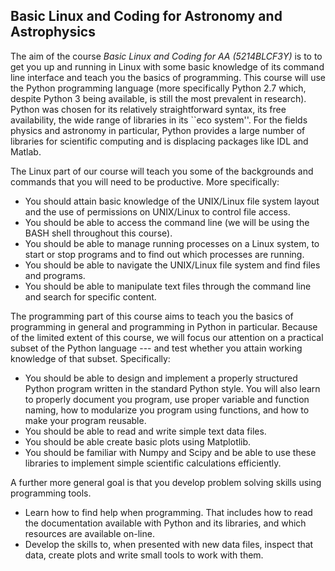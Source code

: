 ## Basic Linux and Coding for Astronomy and Astrophysics
The aim of the course *Basic Linux and Coding for AA (5214BLCF3Y)* is to
to get you up and running in Linux with some basic knowledge of its command 
line interface and teach you the basics of programming. This course will use
the Python programming language (more specifically Python 2.7 which, despite
Python 3 being available, is still the most prevalent in research). Python was
chosen for its relatively 
straightforward syntax, its free availability, the wide range of libraries in
its ``eco system''. For the fields physics and astronomy in particular, Python
provides a large number of libraries for scientific computing and is displacing
packages like IDL and Matlab.

The Linux part of our course will teach you some of the backgrounds and 
commands that you will need to be productive. More specifically:

* You should attain basic knowledge of the UNIX/Linux file system layout
  and the use of permissions on UNIX/Linux to control file access. 
* You should be able to access the command line (we will be using the 
  BASH shell throughout this course).
* You should be able to manage running processes on a Linux system, to
  start or stop programs and to find out which processes are running.
* You should be able to navigate the UNIX/Linux file system and find 
  files and programs.
* You should be able to manipulate text files through the command line and
  search for specific content.

The programming part of this course aims to teach you the basics of programming
in general and programming in Python in particular. Because of the limited 
extent of this course, we will focus our attention on a practical subset of
the Python language --- and test whether you attain working knowledge of that
subset. Specifically:

* You should be able to design and implement a properly structured Python
  program written in the standard Python style. You will also learn to
  properly document you program, use proper variable and function naming,
  how to modularize you program using functions, and how to make your 
  program reusable.
* You should be able to read and write simple text data files.
* You should be able create basic plots using Matplotlib.
* You should be familiar with Numpy and Scipy and be able to use these
  libraries to implement simple scientific calculations efficiently.

A further more general goal is that you develop problem solving skills using
programming tools.

* Learn how to find help when programming. That includes how to read the
  documentation available with Python and its libraries, and which 
  resources are available on-line.
* Develop the skills to, when presented with new data files, inspect that
  data, create plots and write small tools to work with them.
